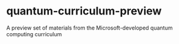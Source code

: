 # quantum-curriculum-preview
A preview set of materials from the Microsoft-developed quantum computing curriculum
